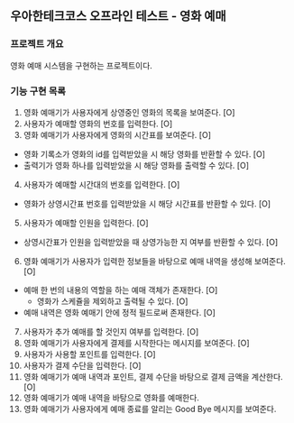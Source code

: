 ## 우아한테크코스 오프라인 테스트 - 영화 예매

### 프로젝트 개요
영화 예매 시스템을 구현하는 프로젝트이다.

### 기능 구현 목록

1. 영화 예매기가 사용자에게 상영중인 영화의 목록을 보여준다. [O]
2. 사용자가 예매할 영화의 번호를 입력한다. [O]
3. 영화 예매기가 사용자에게 영화의 시간표를 보여준다. [O]
  - 영화 기록소가 영화의 id를 입력받았을 시 해당 영화를 반환할 수 있다. [O]
  - 출력기가 영화 하나를 입력받았을 시 해당 영화를 출력할 수 있다. [O]
4. 사용자가 예매할 시간대의 번호를 입력한다. [O]
  - 영화가 상영시간표 번호를 입력받았을 시 해당 시간표를 반환할 수 있다. [O]
5. 사용자가 예매할 인원을 입력한다. [O]
  - 상영시간표가 인원을 입력받았을 때 상영가능한 지 여부를 반환할 수 있다. [O]
6. 영화 예매기가 사용자가 입력한 정보들을 바탕으로 예매 내역을 생성해 보여준다. [O]
  - 예매 한 번의 내용의 역할을 하는 예매 객체가 존재한다. [O]
    - 영화가 스케쥴을 제외하고 출력될 수 있다. [O]
  - 예매 내역은 영화 예매기 안에 정적 필드로써 존재한다. [O]
7. 사용자가 추가 예매를 할 것인지 여부를 입력한다. [O]
8. 영화 예매기가 사용자에게 결제를 시작한다는 메시지를 보여준다. [O]
9. 사용자가 사용할 포인트를 입력한다. [O]
10. 사용자가 결제 수단을 입력한다. [O]
11. 영화 예매기가 예매 내역과 포인트, 결제 수단을 바탕으로 결제 금액을 계산한다. [O]
12. 영화 예매기가 예매 내역을 바탕으로 영화를 예매한다.
13. 영화 예매기가 사용자에게 예매 종료를 알리는 Good Bye 메시지를 보여준다.